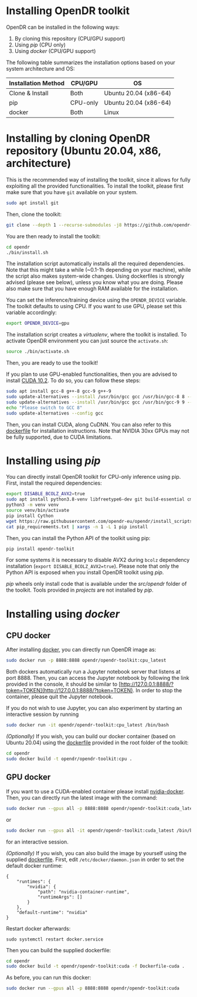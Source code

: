 # Installing OpenDR toolkit

OpenDR can be installed in the following ways:
1. By cloning this repository (CPU/GPU support)
2. Using *pip* (CPU only)
3. Using *docker* (CPU/GPU support)

The following table summarizes the installation options based on your system architecture and OS:

| Installation Method | CPU/GPU  | OS                    |
|---------------------|----------|-----------------------|
| Clone & Install     | Both     | Ubuntu 20.04 (x86-64) |
| pip                 | CPU-only | Ubuntu 20.04 (x86-64) |
| docker              | Both     | Linux                 |


# Installing by cloning OpenDR repository (Ubuntu 20.04, x86, architecture)

This is the recommended way of installing the toolkit, since it allows for fully exploiting all the provided functionalities.
To install the toolkit, please first make sure that you have `git` available on your system.
```bash
sudo apt install git
```
Then, clone the toolkit:
```bash
git clone --depth 1 --recurse-submodules -j8 https://github.com/opendr-eu/opendr
```
You are then ready to install the toolkit:
```bash
cd opendr
./bin/install.sh
```
The installation script automatically installs all the required dependencies.
Note that this might take a while (~0.1-1h depending on your machine), while the script also makes system-wide changes.
Using dockerfiles is strongly advised (please see below), unless you know what you are doing.
Please also make sure that you have enough RAM available for the installation.


You can set the inference/training device using the `OPENDR_DEVICE` variable.
The toolkit defaults to using CPU.
If you want to use GPU, please set this variable accordingly:
```bash
export OPENDR_DEVICE=gpu
```
The installation script creates a *virtualenv*, where the toolkit is installed.
To activate OpenDR environment you can just source the `activate.sh`:
```bash
source ./bin/activate.sh
```
Then, you are ready to use the toolkit!


If you plan to use GPU-enabled functionalities, then you are advised to install [CUDA 10.2](https://developer.nvidia.com/cuda-10.2-download-archive).
To do so, you can follow these steps:
```bash
sudo apt install gcc-8 g++-8 gcc-9 g++-9
sudo update-alternatives --install /usr/bin/gcc gcc /usr/bin/gcc-8 8 --slave /usr/bin/g++ g++ /usr/bin/g++-8
sudo update-alternatives --install /usr/bin/gcc gcc /usr/bin/gcc-9 9 --slave /usr/bin/g++ g++ /usr/bin/g++-9
echo "Please switch to GCC 8"
sudo update-alternatives --config gcc
```
Then, you can install CUDA, along CuDNN.
You can also refer to this [dockerfile](https://github.com/opendr-eu/opendr/blob/master/Dockerfile-cuda) for installation instructions.
Note that NVIDIA 30xx GPUs may not be fully supported, due to CUDA limitations.

# Installing using *pip*

You can directly install OpenDR toolkit for CPU-only inference using pip.
First, install the required dependencies:
```bash
export DISABLE_BCOLZ_AVX2=true
sudo apt install python3.8-venv libfreetype6-dev git build-essential cmake python3-dev wget
python3 -m venv venv
source venv/bin/activate
pip install Cython
wget https://raw.githubusercontent.com/opendr-eu/opendr/install_scripts/dependencies/pip_requirements.txt
cat pip_requirements.txt | xargs -n 1 -L 1 pip install
```
Then, you can install the Python API of the toolkit using pip:
```bash
pip install opendr-toolkit
```
For some systems it is necessary to disable AVX2 during `bcolz` dependency installation (`export DISABLE_BCOLZ_AVX2=true`).
Please note that only the Python API is exposed when you install OpenDR toolkit using *pip*.

*pip* wheels only install code that is available under the *src/opendr* folder of the toolkit.
Tools provided in *projects* are not installed by *pip*.

# Installing using *docker*
## CPU docker
After installing [docker](https://docs.docker.com/engine/install/ubuntu/), you can directly run OpenDR image as:
```bash
sudo docker run -p 8888:8888 opendr/opendr-toolkit:cpu_latest
```
Both dockers automatically run a Jupyter notebook server that listens at port 8888.
Then, you can access the Jupyter notebook by following the link provided in the console, it should be similar to [http://127.0.0.1:8888/?token=TOKEN](http://127.0.0.1:8888/?token=TOKEN). In order to stop the container, please quit the Jupyter notebook.

If you do not wish to use Jupyter, you can also experiment by starting an interactive session by running
```bash
sudo docker run -it opendr/opendr-toolkit:cpu_latest /bin/bash
```

_(Optionally)_ If you wish, you can build our docker container (based on Ubuntu 20.04) using the [dockerfile](/Dockerfile) provided in the root folder of the toolkit:
```bash
cd opendr
sudo docker build -t opendr/opendr-toolkit:cpu .
```

## GPU docker
If you want to use a CUDA-enabled container please install [nvidia-docker](https://github.com/NVIDIA/nvidia-docker).
Then, you can directly run the latest image with the command:
```bash
sudo docker run --gpus all -p 8888:8888 opendr/opendr-toolkit:cuda_latest
```
or
```bash
sudo docker run --gpus all -it opendr/opendr-toolkit:cuda_latest /bin/bash
```
for an interactive session.

_(Optionally)_ If you wish, you can also build the image by yourself using the supplied [dockerfile](/Dockerfile-cuda).
First, edit `/etc/docker/daemon.json` in order to set the default docker runtime:
```
{
    "runtimes": {
        "nvidia": {
            "path": "nvidia-container-runtime",
            "runtimeArgs": []
        }
    },
    "default-runtime": "nvidia"
}
```
Restart docker afterwards:
```
sudo systemctl restart docker.service
```
Then you can build the supplied dockerfile:
```bash
cd opendr
sudo docker build -t opendr/opendr-toolkit:cuda -f Dockerfile-cuda .
```
As before, you can run this docker:
```bash
sudo docker run --gpus all -p 8888:8888 opendr/opendr-toolkit:cuda
```
